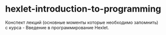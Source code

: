 # hexlet-introduction-to-programming
Конспект лекций (основные моменты которые необходимо запомнить) с курса - Введение в программирование Hexlet.
